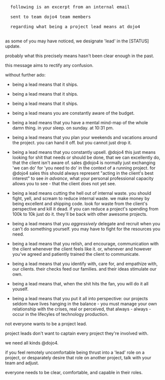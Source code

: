 <pre>
  following is an excerpt from an internal email
  
  sent to team dojo4 team members
  
  regarding what being a project lead means at dojo4 
 </pre>


as some of you may have noticed, we designate 'lead' in the [STATUS] update.


probably what this precisely means hasn't been clear enough in the past.  

this message aims to rectify any confusion.


without further ado:


  * being a lead means that it ships.

  * being a lead means that it ships.

  * being a lead means that it ships.






  * being a lead means you are constantly aware of the budget.

  * being a lead means that you have a mental mind-map of the whole damn thing.
    in your sleep.  on sunday.  at 10:31 pm.

  * being a lead means that you plan your weekends and vacations around the
    project.  you can hand it off.  but you cannot just drop it.

  * being a lead means that you constantly upsell.  @dojo4 this just means
    looking for shit that needs or should be done, that we can excellently do,
    that the client isn't aware of.  sales @dojo4 is normally just exchanging
    'we can do' for 'you need to do' in the context of a running project.  for
    @dojo4 sales this should always represent "acting in the client's
    best interest" to see *in advance*, what your personal professional
    capacity allows you to see - that the client does not yet see.

  * being a lead means cutting the hell out of internal waste.  you should
    fight, yell, and scream to reduce internal waste.  we make money by being
    excellent and shipping code.  look for waste from the client's perspective
    and kill it dead.  if you can reduce a project's spending from 100k to 10k
    just do it.  they'll be back with other awesome projects.

  * being a lead means that you *aggressively* delegate and recruit when you
    can't do something yourself.  you may have to fight for the resources you
    need.

  * being a lead means that you relish, and encourage, communication with the
    client whenever the client feels like it.  or, whenever and however you've
    agreed and patiently trained the client to communicate.

  * being a lead means that you identify with, care for, and empathize with,
    our clients.  their checks feed our families. and their ideas stimulate
    our own.

  * being a lead means that, when the shit hits the fan, you will do it all
    youself.

  * being a lead means that you put it all into perspective: our projects
    seldom have lives hanging in the balance - you must manage your own
    relationship with the crises, real or perceived, that always - always -
    occur in the lifecyles of technology production.



not everyone wants to be a project lead.


project leads don't want to captain every project they're involved with.


we need all kinds @dojo4.


if you feel remotely uncomfortable being thrust into a 'lead' role on a
project, or desparately desire that role on another project, talk with your
team and adjust.

everyone needs to be clear, comfortable, and capable in their roles.





